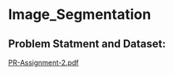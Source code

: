 # Image_Segmentation
## Problem Statment and Dataset:
[PR-Assignment-2.pdf](https://github.com/yosrri/Image_Segmentation/files/8443634/PR-Assignment-2.pdf)
